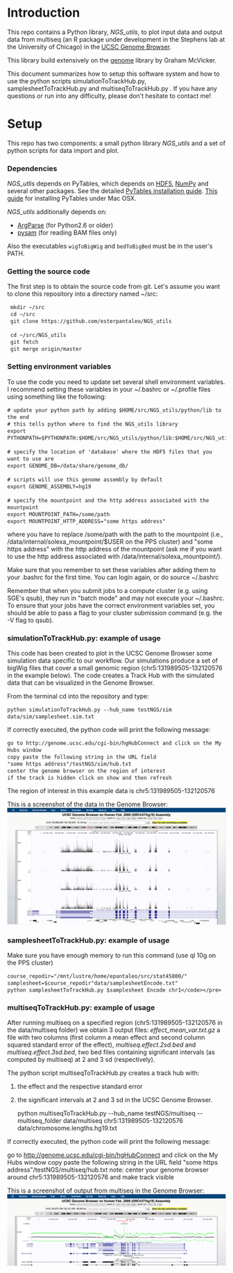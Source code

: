 # Introduction

This repo contains a Python library, *NGS_utils*, to plot input data and output data from multiseq (an R package under development in the Stephens lab at the University of Chicago) in the [UCSC Genome Browser](http://genome.ucsc.edu/).

This library build extensively on the [genome](https://github.com/gmcvicker/genome) library by Graham McVicker. 

This document summarizes how to setup this software system and how to use the python scripts simulationToTrackHub.py, samplesheetToTrackHub.py and multiseqToTrackHub.py . If you have any questions or run into any difficulty, please don't hesitate to contact me!

# Setup

This repo has two components: a small python library *NGS_utils* and a set of python scripts for data import and plot.

### Dependencies

*NGS_utlis* depends on PyTables, which depends on [HDF5](http://www.hdfgroup.org/HDF5/), [NumPy](http://www.numpy.org/) and several other packages. 
See the detailed [PyTables installation guide](http://pytables.github.io/usersguide/installation.html). [This 
guide](http://assorted-experience.blogspot.com/2011/12/mac-os-x-install-pytables-and-h5py.html) for installing
PyTables under Mac OSX.

*NGS_utils* additionally depends on:
* [ArgParse](https://code.google.com/p/argparse/) (for Python2.6 or older)
* [pysam](https://code.google.com/p/pysam/) (for reading BAM files only)

Also the executables `wigToBigWig` and `bedToBigBed` must be in the user's PATH.


### Getting the source code

The first step is to obtain the source code from git. Let's assume you want to clone this repository 
into a directory named ~/src:

     mkdir ~/src
     cd ~/src
     git clone https://github.com/esterpantaleo/NGS_utils

     cd ~/src/NGS_utils
     git fetch
     git merge origin/master


### Setting environment variables

To use the code you need to update set several shell environment variables. 
I recommend setting these variables in your ~/.bashrc or ~/.profile files using 
something like the following:

    # update your python path by adding $HOME/src/NGS_utils/python/lib to the end
    # this tells python where to find the NGS_utils library 
    export PYTHONPATH=$PYTHONPATH:$HOME/src/NGS_utils/python/lib:$HOME/src/NGS_utils/python/script
    
    # specify the location of 'database' where the HDF5 files that you want to use are
    export GENOME_DB=/data/share/genome_db/
    
    # scripts will use this genome assembly by default 
    export GENOME_ASSEMBLY=hg19

    # specify the mountpoint and the http address associated with the mountpoint
    export MOUNTPOINT_PATH=/some/path
    export MOUNTPOINT_HTTP_ADDRESS="some https address" 

where you have to replace /some/path with the path to the mountpoint (i.e., /data/internal/solexa_mountpoint/$USER on the PPS cluster) and "some https address" with the http address of the mountpoint (ask me if you want to use the http address associated with /data/internal/solexa_mountpoint/).  

Make sure that you remember to set these variables after adding them to your .bashrc for the first time. 
You can login again, or do source ~/.bashrc

Remember that when you submit jobs to a compute cluster (e.g. using SGE's qsub), they run in "batch mode" 
and may not execute your ~/.bashrc. To ensure that your jobs have the correct environment variables set, 
you should be able to pass a flag to your cluster submission command (e.g. the -V flag to qsub).


### simulationToTrackHub.py: example of usage
This code has been created to plot in the UCSC Genome Browser some simulation data specific to our workflow. Our simulations produce a set of bigWig files that cover a small genomic region (chr5:131989505-132120576 in the example below). The code creates a Track Hub with the simulated data that can be visualized in the Genome Browser.

From the terminal cd into the repository and type:

    python simulationToTrackHub.py --hub_name testNGS/sim data/sim/samplesheet.sim.txt 

If correctly executed, the python code will print the following message:

    go to http://genome.ucsc.edu/cgi-bin/hgHubConnect and click on the My Hubs window    
    copy paste the following string in the URL field
    "some https address"/testNGS/sim/hub.txt
    center the genome browser on the region of interest
    if the track is hidden click on show and then refresh

The region of interest in this example data is chr5:131989505-132120576

This is a screenshot of the data in the Genome Browser:
![Image](plots/sim.png?raw=true)

### samplesheetToTrackHub.py: example of usage

Make sure you have enough memory to run this command (use ql 10g on the PPS cluster)

    course_repodir="/mnt/lustre/home/epantaleo/src/stat45800/"
    samplesheet=$course_repodir"data/samplesheetEncode.txt"
    python samplesheetToTrackHub.py $samplesheet Encode chr1</code></pre>


### multiseqToTrackHub.py: example of usage
After running multiseq on a specified region (chr5:131989505-132120576 in the data/multiseq folder) we obtain 3 output files: *effect_mean_var.txt.gz* a file with two columns (first column a mean effect and second column squared standard error of the effect), *multiseq.effect.2sd.bed* and *multiseq.effect.3sd.bed*, two bed files containing significant intervals (as computed by multiseq) at 2 and 3 sd (respectively).

The python script multiseqToTrackHub.py creates a track hub with:
1. the effect and the respective standard error 
2. the significant intervals at 2 and 3 sd 
in the UCSC Genome Browser.
 
    python multiseqToTrackHub.py --hub_name testNGS/multiseq --multiseq_folder data/multiseq chr5:131989505-132120576 data/chromosome.lengths.hg19.txt

If correctly executed, the python code will print the following message:
  
   go to http://genome.ucsc.edu/cgi-bin/hgHubConnect and click on the My Hubs window
   copy paste the following string in the URL field
   "some https address"/testNGS/multiseq/hub.txt
   note: center your genome browser around chr5:131989505-132120576 and make track visible

This is a screenshot of output from multiseq in the Genome Browser:
![Image](plots/multiseq.png?raw=true)